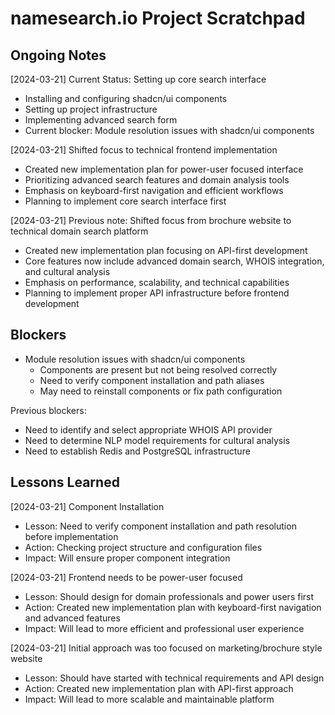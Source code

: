 # namesearch.io Project Scratchpad

## Ongoing Notes
[2024-03-21] Current Status: Setting up core search interface
- Installing and configuring shadcn/ui components
- Setting up project infrastructure
- Implementing advanced search form
- Current blocker: Module resolution issues with shadcn/ui components

[2024-03-21] Shifted focus to technical frontend implementation
- Created new implementation plan for power-user focused interface
- Prioritizing advanced search features and domain analysis tools
- Emphasis on keyboard-first navigation and efficient workflows
- Planning to implement core search interface first

[2024-03-21] Previous note: Shifted focus from brochure website to technical domain search platform
- Created new implementation plan focusing on API-first development
- Core features now include advanced domain search, WHOIS integration, and cultural analysis
- Emphasis on performance, scalability, and technical capabilities
- Planning to implement proper API infrastructure before frontend development

## Blockers
- Module resolution issues with shadcn/ui components
  - Components are present but not being resolved correctly
  - Need to verify component installation and path aliases
  - May need to reinstall components or fix path configuration

Previous blockers:
- Need to identify and select appropriate WHOIS API provider
- Need to determine NLP model requirements for cultural analysis
- Need to establish Redis and PostgreSQL infrastructure

## Lessons Learned
[2024-03-21] Component Installation
- Lesson: Need to verify component installation and path resolution before implementation
- Action: Checking project structure and configuration files
- Impact: Will ensure proper component integration

[2024-03-21] Frontend needs to be power-user focused
- Lesson: Should design for domain professionals and power users first
- Action: Created new implementation plan with keyboard-first navigation and advanced features
- Impact: Will lead to more efficient and professional user experience

[2024-03-21] Initial approach was too focused on marketing/brochure style website
- Lesson: Should have started with technical requirements and API design
- Action: Created new implementation plan with API-first approach
- Impact: Will lead to more scalable and maintainable platform

